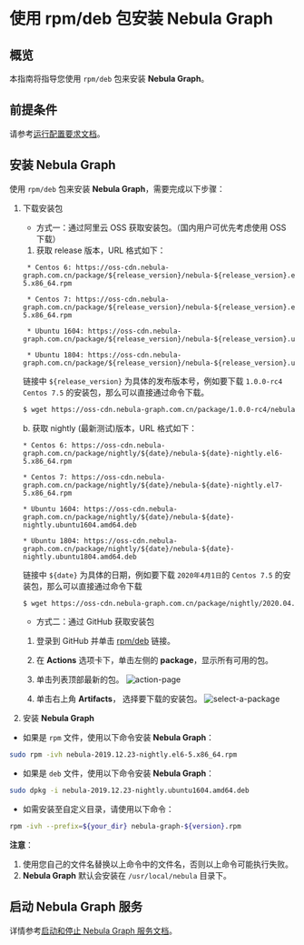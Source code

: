 # 使用 rpm/deb 包安装 **Nebula Graph**

## 概览

本指南将指导您使用 `rpm/deb` 包来安装 **Nebula Graph**。

## 前提条件

请参考[运行配置要求文档](../3.configurations/0.system-requirement.md)。

## 安装 **Nebula Graph**

使用 `rpm/deb` 包来安装 **Nebula Graph**，需要完成以下步骤：

1. 下载安装包

   * 方式一：通过阿里云 OSS 获取安装包。（国内用户可优先考虑使用 OSS 下载）

    1. 获取 release 版本，URL 格式如下：

    ```text
     * Centos 6: https://oss-cdn.nebula-graph.com.cn/package/${release_version}/nebula-${release_version}.el6-5.x86_64.rpm

     * Centos 7: https://oss-cdn.nebula-graph.com.cn/package/${release_version}/nebula-${release_version}.el7-5.x86_64.rpm

     * Ubuntu 1604: https://oss-cdn.nebula-graph.com.cn/package/${release_version}/nebula-${release_version}.ubuntu1604.amd64.deb

     * Ubuntu 1804: https://oss-cdn.nebula-graph.com.cn/package/${release_version}/nebula-${release_version}.ubuntu1804.amd64.deb
    ```

    链接中 `${release_version}` 为具体的发布版本号，例如要下载 `1.0.0-rc4` `Centos 7.5` 的安装包，那么可以直接通过命令下载。

     ```bash
     $ wget https://oss-cdn.nebula-graph.com.cn/package/1.0.0-rc4/nebula-1.0.0-rc4.el7-5.x86_64.rpm
     ```

    b. 获取 nightly (最新测试)版本，URL 格式如下：

    ```test
    * Centos 6: https://oss-cdn.nebula-graph.com.cn/package/nightly/${date}/nebula-${date}-nightly.el6-5.x86_64.rpm

    * Centos 7: https://oss-cdn.nebula-graph.com.cn/package/nightly/${date}/nebula-${date}-nightly.el7-5.x86_64.rpm

    * Ubuntu 1604: https://oss-cdn.nebula-graph.com.cn/package/nightly/${date}/nebula-${date}-nightly.ubuntu1604.amd64.deb

    * Ubuntu 1804: https://oss-cdn.nebula-graph.com.cn/package/nightly/${date}/nebula-${date}-nightly.ubuntu1804.amd64.deb
    ```

    链接中 `${date}` 为具体的日期，例如要下载 `2020年4月1日`的 `Centos 7.5` 的安装包，那么可以直接通过命令下载

    ```bash
    $ wget https://oss-cdn.nebula-graph.com.cn/package/nightly/2020.04.01/nebula-2020.04.01-nightly.el7-5.x86_64.rpm
    ```

   * 方式二：通过 GitHub 获取安装包

    1. 登录到 GitHub 并单击 [rpm/deb](https://github.com/vesoft-inc/nebula/actions) 链接。

    2. 在 **Actions** 选项卡下，单击左侧的 **package**，显示所有可用的包。

    3. 单击列表顶部最新的包。
    ![action-page](https://user-images.githubusercontent.com/40747875/71390992-59d1be80-263d-11ea-9d61-1d7fbeb1d8c5.png)

    4. 单击右上角 **Artifacts**， 选择要下载的安装包。
    ![select-a-package](https://user-images.githubusercontent.com/40747875/71389414-415ea580-2637-11ea-8930-eaef1e8a5d17.png)

2. 安装 **Nebula Graph**

* 如果是 `rpm` 文件，使用以下命令安装 **Nebula Graph**：

```bash
sudo rpm -ivh nebula-2019.12.23-nightly.el6-5.x86_64.rpm
```

* 如果是 `deb` 文件，使用以下命令安装 **Nebula Graph**：

```bash
sudo dpkg -i nebula-2019.12.23-nightly.ubuntu1604.amd64.deb
```

* 如需安装至自定义目录，请使用以下命令：

```bash
rpm -ivh --prefix=${your_dir} nebula-graph-${version}.rpm
```

**注意**：

1. 使用您自己的文件名替换以上命令中的文件名，否则以上命令可能执行失败。
2. **Nebula Graph** 默认会安装在 `/usr/local/nebula` 目录下。

## 启动 Nebula Graph 服务

详情参考[启动和停止 Nebula Graph 服务文档](../2.install/2.start-stop-service.md)。
